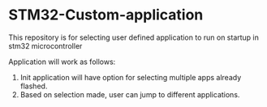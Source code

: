 # STM32-Custom-application
This repository is for selecting user defined application to run on startup in stm32 microcontroller

Application will work as follows:

1. Init application will have option for selecting multiple apps already flashed.
2. Based on selection made, user can jump to different applications.
